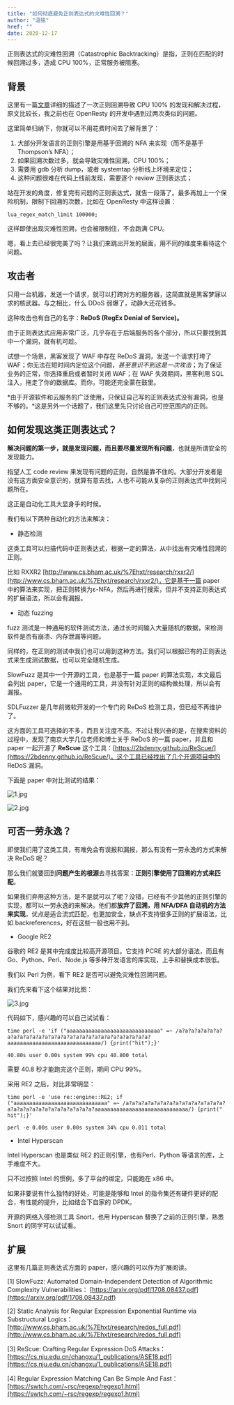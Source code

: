 ```yaml
---
title: "如何彻底避免正则表达式的灾难性回溯？"
author: "温铭"
href: ""
date: 2020-12-17
---  
```


正则表达式的灾难性回溯（Catastrophic Backtracking）是指，正则在匹配的时候回溯过多，造成 CPU 100%，正常服务被阻塞。

## 背景

这里有一篇[文章](https://zhuanlan.zhihu.com/p/38229530)详细的描述了一次正则回溯导致 CPU 100% 的发现和解决过程，原文比较长，我之前也在 OpenResty 的开发中遇到过两次类似的问题。

这里简单归纳下，你就可以不用花费时间去了解背景了：

1. 大部分开发语言的正则引擎是用基于回溯的 NFA 来实现（而不是基于 Thompson’s NFA）；
2. 如果回溯次数过多，就会导致灾难性回溯，CPU 100%；
3. 需要用 gdb 分析 dump，或者 systemtap 分析线上环境来定位；
4. 这种问题很难在代码上线前发现，需要逐个 review 正则表达式；

站在开发的角度，修复完有问题的正则表达式，就告一段落了。最多再加上一个保险机制，限制下回溯的次数，比如在 OpenResty 中这样设置：

    lua_regex_match_limit 100000;

这样即使出现灾难性回溯，也会被限制住，不会跑满 CPU。

嗯，看上去已经很完美了吗？让我们来跳出开发的层面，用不同的维度来看待这个问题。

## 攻击者

只用一台机器，发送一个请求，就可以打跨对方的服务器，这简直就是黑客梦寐以求的核武器。与之相比，什么 DDoS 弱爆了，动静大还花钱多。

这种攻击也有自己的名字：**ReDoS (RegEx Denial of Service)。**

由于正则表达式应用非常广泛，几乎存在于后端服务的各个部分，所以只要找到其中一个漏洞，就有机可趁。

试想一个场景，黑客发现了 WAF 中存在 ReDoS 漏洞，发送一个请求打垮了 WAF；你无法在短时间内定位这个问题，*甚至意识不到这是一次攻击*；为了保证业务的正常，你选择重启或者暂时关闭 WAF；在 WAF 失效期间，黑客利用 SQL 注入，拖走了你的数据库。而你，可能还完全蒙在鼓里。

*由于开源软件和云服务的广泛使用，只保证自己写的正则表达式没有漏洞，也是不够的。*这是另外一个话题了，我们这里先只讨论自己可控范围内的正则。

## 如何发现这类正则表达式？

**解决问题的第一步，就是发现问题，而且要尽量发现所有问题**，也就是所谓安全的发现能力。

指望人工 code review 来发现有问题的正则，自然是靠不住的。大部分开发者是没有这方面安全意识的，就算有意去找，人也不可能从复杂的正则表达式中找到问题所在。

这正是自动化工具大显身手的时候。

我们有以下两种自动化的方法来解决：

+ 静态检测

这类工具可以扫描代码中正则表达式，根据一定的算法，从中找出有灾难性回溯的正则。

比如 RXXR2 [http://www.cs.bham.ac.uk/%7Ehxt/research/rxxr2/](http://www.cs.bham.ac.uk/%7Ehxt/research/rxxr2/)，它是基于一篇 paper 中的算法来实现，把正则转换为ε-NFA，然后再进行搜索，但并不支持正则表达式的扩展语法，所以会有漏报。

+ 动态 fuzzing

fuzz 测试是一种通用的软件测试方法，通过长时间输入大量随机的数据，来检测软件是否有崩溃、内存泄漏等问题。

同样的，在正则的测试中我们也可以用到这种方法。我们可以根据已有的正则表达式来生成测试数据，也可以完全随机生成。

SlowFuzz 是其中一个开源的工具，也是基于一篇 paper 的算法实现，本文最后会列出 paper，它是一个通用的工具，并没有针对正则的结构做处理，所以会有漏报。

SDLFuzzer 是几年前微软开发的一个专门的 ReDoS 检测工具，但已经不再维护了。

这方面的工具可选择的不多，而且关注度不高。不过让我兴奋的是，在搜索资料的过程中，发现了南京大学几位老师和博士关于 ReDoS 的一篇 paper，并且和 paper 一起开源了 **ReScue** 这个工具：[https://2bdenny.github.io/ReScue/](https://2bdenny.github.io/ReScue/)。这个工具已经找出了几个开源项目中的 ReDoS 漏洞。

下面是 paper 中对比测试的结果：

![1.jpg](https://pic2.zhimg.com/80/v2-79b82522f7d06f0ae3c4ccc7aa6adc2d_1440w.jpg)

![2.jpg](https://pic1.zhimg.com/80/v2-37843f350cfce190610379f54a665e00_1440w.jpg)

## 可否一劳永逸？

即使我们用了这类工具，有难免会有误报和漏报，那么有没有一劳永逸的方式来解决 ReDoS 呢？

那么我们就要回到**问题产生的根源**去寻找答案：**正则引擎使用了回溯的方式来匹配**。

如果我们弃用这种方法，是不是就可以了呢？没错，已经有不少其他的正则引擎的实现，都可以一劳永逸的来解决。他们都**放弃了回溯，用 NFA/DFA 自动机的方法来实现**，优点是适合流式匹配，也更加安全，缺点不支持很多正则的扩展语法，比如 backreferences，好在这些一般也用不到。

+ Google RE2

谷歌的 RE2 是其中完成度比较高开源项目。它支持 PCRE 的大部分语法，而且有 Go、Python、Perl、Node.js 等多种开发语言的库实现，上手和替换成本很低。

我们以 Perl 为例，看下 RE2 是否可以避免灾难性回溯问题。

我们先来看下这个结果对比图：

![3.jpg](https://pic4.zhimg.com/80/v2-98eb63b55972c76d2257b7814b5a81ab_1440w.jpg)

代码如下，感兴趣的可以自己试试看：

    time perl -e 'if ("aaaaaaaaaaaaaaaaaaaaaaaaaaaaaa" =~ /a?a?a?a?a?a?a?a?a?a?a?a?a?a?a?a?a?a?a?a?a?a?a?a?a?a?a?a?a?a?aaaaaaaaaaaaaaaaaaaaaaaaaaaaaa/) {print("hit");}'

    40.80s user 0.00s system 99% cpu 40.800 total

需要 40.8 秒才能跑完这个正则，期间 CPU 99%。

采用 RE2 之后，对比非常明显：

    time perl -e 'use re::engine::RE2; if ("aaaaaaaaaaaaaaaaaaaaaaaaaaaaaa" =~ /a?a?a?a?a?a?a?a?a?a?a?a?a?a?a?a?a?a?a?a?a?a?a?a?a?a?a?a?a?a?aaaaaaaaaaaaaaaaaaaaaaaaaaaaaa/) {print(" hit");}'

    perl -e 0.00s user 0.00s system 34% cpu 0.011 total

+ Intel Hyperscan

Intel Hyperscan 也是类似 RE2 的正则引擎，也有Perl、Python 等语言的库，上手难度不大。

只不过按照 Intel 的惯例，多了平台的绑定，只能跑在 x86 中。

如果非要说有什么独特的好处，可能是能够和 Intel 的指令集还有硬件更好的配合，有性能的提升，比如结合下自家的 DPDK。

开源的网络入侵检测工具 Snort，也用 Hyperscan 替换了之前的正则引擎，熟悉 Snort 的同学可以试试看。

## 扩展

这里有几篇正则表达式方面的 paper，感兴趣的可以作为扩展阅读。

[1] SlowFuzz: Automated Domain-Independent Detection of Algorithmic Complexity Vulnerabilities： [https://arxiv.org/pdf/1708.08437.pdf](https://arxiv.org/pdf/1708.08437.pdf)

[2] Static Analysis for Regular Expression Exponential Runtime via Substructural Logics：[http://www.cs.bham.ac.uk/%7Ehxt/research/redos_full.pdf](http://www.cs.bham.ac.uk/%7Ehxt/research/redos_full.pdf)

[3] ReScue: Crafting Regular Expression DoS Attacks：[https://cs.nju.edu.cn/changxu/1_publications/ASE18.pdf](https://cs.nju.edu.cn/changxu/1_publications/ASE18.pdf)

[4] Regular Expression Matching Can Be Simple And Fast： [https://swtch.com/~rsc/regexp/regexp1.html](https://swtch.com/~rsc/regexp/regexp1.html)
